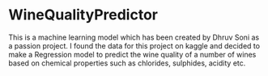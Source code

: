 # WineQualityPredictor
This is a machine learning model which has been created by Dhruv Soni as a passion project. I found the data for this project on kaggle and decided to make a Regression model to predict the wine quality of a number of wines based on chemical properties such as chlorides, sulphides, acidity etc. 
